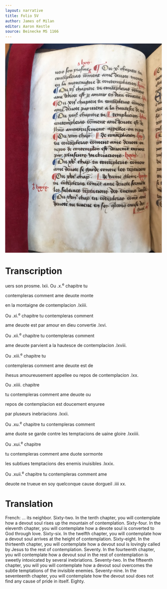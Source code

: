 ```yaml
---
layout: narrative
title: Folio 5V
author: James of Milan
editor: Aaron Kestle
source: Beinecke MS 1166
---
```


![Beinecke MS 1166 Folio 5V](https://raw.githubusercontent.com/oldfrenchtexts/L-aiguillon-d-amour-divine/master/assets/5V.jpg)

# Transcription

uers son prosme. lxii. Ou .x.<sup>e</sup> chapitre tu

contempleras comment ame deuote monte 

en la montaigne de contemplacion .lxiiii. 

Ou .xi.<sup>e</sup> chapitre tu contempleras comment

ame deuote est par amour en dieu convertie .lxvi. 

Ou .xii.<sup>e</sup> chapitre tu contempleras comment

ame deuote parvient a la hautesce de contemplacion .lxviii. 

Ou .xiii.<sup>e</sup> chapitre tu

contempleras comment ame deuote est de

ihesus amoureusement appellee ou repos de contemplacion .lxx. 

Ou .xiiii. chapitre 

tu contempleras comment ame deuote ou 

repos de contemplacion est doucement enyuree

par pluseurs inebriacions .lxxii.

Ou .xu.<sup>e</sup> chapitre tu contempleras comment

ame duote se garde contre les temptacions de uaine gloire .lxxiiii. 

Ou .xui.<sup>e</sup> chapitre 

tu contempleras comment ame duote sormonte 

les subtiues temptacions des enemis inuisibles .lxxix.

Ou .xuii.<sup>e</sup> chapitre tu contempleras comment ame

deuote ne trueue en soy quelconque cause dorgueil .iiii xx.


# Translation

French: … its neighbor. Sixty-two. In the tenth chapter, you will contemplate how a devout soul rises up the mountain of contemplation. Sixty-four. In the eleventh chapter, you will contemplate how a devote soul is converted to God through love. Sixty-six. In the twelfth chapter, you will contemplate how a devout soul arrives at the height of contemplation. Sixty-eight. In the thirteenth chapter, you will contemplate how a devout soul is lovingly called by Jesus to the rest of contemplation. Seventy. In the fourteenth chapter, you will contemplate how a devout soul in the rest of contemplation is sweetly intoxicated by several inebriations. Seventy-two. In the fifteenth chapter, you will you will contemplate how a devout soul overcomes the subtle temptations of the invisible enemies. Seventy-nine. In the seventeenth chapter, you will contemplate how the devout soul does not find any cause of pride in itself. Eighty. 

